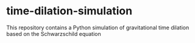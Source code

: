 # time-dilation-simulation
This repository contains a Python simulation of gravitational time dilation based on the Schwarzschild equation

